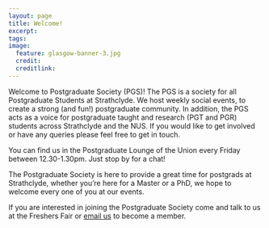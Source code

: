 ```yaml
---
layout: page
title: Welcome!
excerpt:
tags:
image:
  feature: glasgow-banner-3.jpg
  credit:
  creditlink:
---
```


Welcome to Postgraduate Society (PGS)! The PGS is a society for all Postgraduate Students at Strathclyde. We host weekly social events, to create a strong (and fun!) postgraduate community. In addition, the PGS acts as a voice for postgraduate taught and research (PGT and PGR) students across Strathclyde and the NUS. If you would like to get involved or have any queries please feel free to get in touch.

You can find us in the Postgraduate Lounge of the Union every Friday between 12.30-1.30pm.  Just stop by for a chat!

The Postgraduate Society is here to provide a great time for postgrads at Strathclyde, whether you’re here for a Master or a PhD, we hope to welcome every one of you at our events.

If you are interested in joining the Postgraduate Society come and talk to us at the Freshers Fair or [email us](pg.strath@gmail.com) to become a member.
